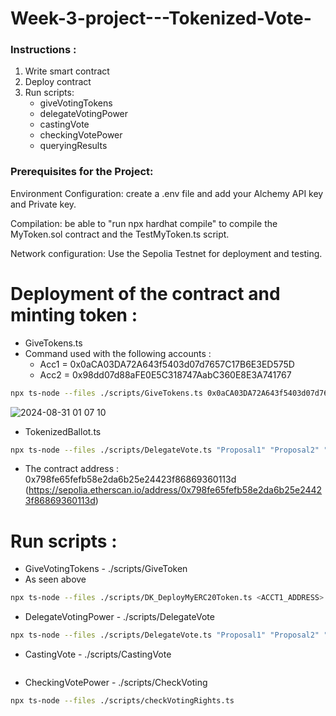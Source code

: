 # Week-3-project---Tokenized-Vote-

### Instructions :

1. Write smart contract
2. Deploy contract
3. Run scripts:
    + giveVotingTokens 
    + delegateVotingPower 
    + castingVote 
    + checkingVotePower
    + queryingResults 

### Prerequisites for the Project:

Environment Configuration: create a .env file and add your Alchemy API key and Private key.

Compilation: be able to "run npx hardhat compile" to compile the MyToken.sol contract and the TestMyToken.ts script.

Network configuration: Use the Sepolia Testnet for deployment and testing. 

# Deployment of the contract and minting token : 
+ GiveTokens.ts 
+ Command used with the following accounts :
  + Acc1 = 0x0aCA03DA72A643f5403d07d7657C17B6E3ED575D
  + Acc2 = 0x98dd07d88aFE0E5C318747AabC360E8E3A741767

```bash
npx ts-node --files ./scripts/GiveTokens.ts 0x0aCA03DA72A643f5403d07d7657C17B6E3ED575D 0x98dd07d88aFE0E5C318747AabC360E8E3A741767npx ts-node --files ./scripts/DK_DeployMyERC20Token.ts <ACCT1_ADDRESS> <ACCT2_ADDRESS>
```
![2024-08-31 01 07 10](https://github.com/user-attachments/assets/c35538be-0b17-4a49-8206-12d1716a00b7)

+ TokenizedBallot.ts

```bash
npx ts-node --files ./scripts/DelegateVote.ts "Proposal1" "Proposal2" "Proposal3" 0x5fa2b9098f5dce19c6c19cc27e4feef22df30797
```
+ The contract address : 0x798fe65fefb58e2da6b25e24423f86869360113d
(https://sepolia.etherscan.io/address/0x798fe65fefb58e2da6b25e24423f86869360113d)

# Run scripts : 

+ GiveVotingTokens - ./scripts/GiveToken
+ As seen above 
```bash
npx ts-node --files ./scripts/DK_DeployMyERC20Token.ts <ACCT1_ADDRESS> <ACCT2_ADDRESS>
```

+ DelegateVotingPower - ./scripts/DelegateVote
```bash
npx ts-node --files ./scripts/DelegateVote.ts "Proposal1" "Proposal2" "Proposal3" 0x798fe65fefb58e2da6b25e24423f86869360113d
```

+ CastingVote - ./scripts/CastingVote
```bash

```
+ CheckingVotePower - ./scripts/CheckVoting
```bash
npx ts-node --files ./scripts/checkVotingRights.ts
```

